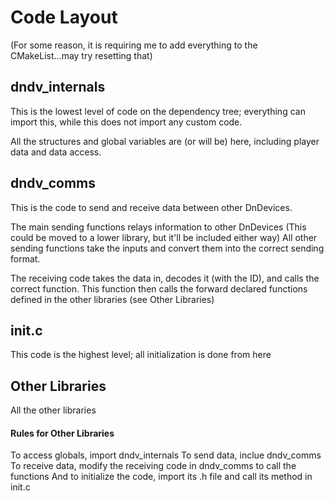 # Code Layout

(For some reason, it is requiring me to add everything to the CMakeList...may try resetting that)

## dndv_internals

This is the lowest level of code on the dependency tree; everything can import this, while this does not import any custom code.

All the structures and global variables are (or will be) here, including player data and data access.

## dndv_comms

This is the code to send and receive data between other DnDevices.

The main sending functions relays information to other DnDevices (This could be moved to a lower library, but it'll be included either way)
All other sending functions take the inputs and convert them into the correct sending format.

The receiving code takes the data in, decodes it (with the ID), and calls the correct function.
This function then calls the forward declared functions defined in the other libraries (see Other Libraries)

## init.c

This code is the highest level; all initialization is done from here

## Other Libraries

All the other libraries 

#### Rules for Other Libraries

To access globals, import dndv_internals
To send data, inclue dndv_comms
To receive data, modify the receiving code in dndv_comms to call the functions
And to initialize the code, import its .h file and call its method in init.c
